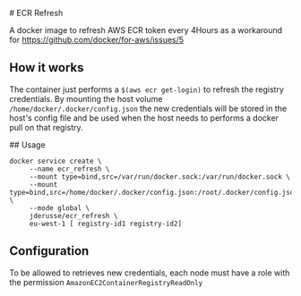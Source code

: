 # ECR Refresh

A docker image to refresh AWS ECR token every 4Hours as a workaround
for https://github.com/docker/for-aws/issues/5

## How it works

The container just performs a `$(aws ecr get-login)` to refresh the registry
credentials.
By mounting the host volume `/home/docker/.docker/config.json` the new
credentials will be stored in the host's config file and be used when the host
needs to performs a docker pull on that registry.

## Usage

```
docker service create \
     --name ecr_refresh \
     --mount type=bind,src=/var/run/docker.sock:/var/run/docker.sock \
     --mount type=bind,src=/home/docker/.docker/config.json:/root/.docker/config.json \
     --mode global \
     jderusse/ecr_refresh \
     eu-west-1 [ registry-id1 registry-id2]
```

## Configuration

To be allowed to retrieves new credentials, each node must have a role with
the permission `AmazonEC2ContainerRegistryReadOnly`
